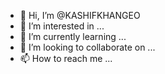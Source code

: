 - 👋 Hi, I’m @KASHIFKHANGEO
- 👀 I’m interested in ...
- 🌱 I’m currently learning ...
- 💞️ I’m looking to collaborate on ...
- 📫 How to reach me ...

<!---
KASHIFKHANGEO/KASHIFKHANGEO is a ✨ special ✨ repository because its `README.md` (this file) appears on your GitHub profile.
You can click the Preview link to take a look at your changes.
--->
